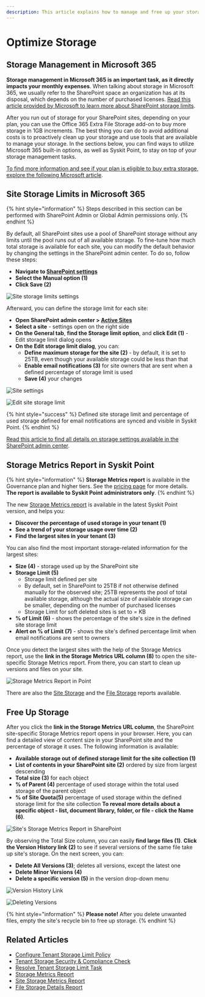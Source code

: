 ```yaml
---
description: This article explains how to manage and free up your storage on SharePoint sites.
---
```


# Optimize Storage

## Storage Management in Microsoft 365

**Storage management in Microsoft 365 is an important task, as it directly impacts your monthly expenses**. 
When talking about storage in Microsoft 365, we usually refer to the SharePoint space an organization has at its disposal, which depends on the number of purchased licenses.
[Read this article provided by Microsoft to learn more about SharePoint storage limits](https://learn.microsoft.com/en-us/office365/servicedescriptions/sharepoint-online-service-description/sharepoint-online-limits).

After you run out of storage for your SharePoint sites, depending on your plan, you can use the Office 365 Extra File Storage add-on to buy more storage in 1GB increments.
The best thing you can do to avoid additional costs is to proactively clean up your storage and use tools that are available to manage your storage.
In the sections below, you can find ways to utilize Microsoft 365 built-in options, as well as Syskit Point, to stay on top of your storage management tasks.

[To find more information and see if your plan is eligible to buy extra storage, explore the following Microsoft article](https://learn.microsoft.com/en-us/microsoft-365/commerce/add-storage-space?view=o365-worldwide).

## Site Storage Limits in Microsoft 365

{% hint style="information" %}
Steps described in this section can be performed with SharePoint Admin or Global Admin permissions only.
{% endhint %}

By default, all SharePoint sites use a pool of SharePoint storage without any limits until the pool runs out of all available storage. 
To fine-tune how much total storage is available for each site, you can modify the default behavior by changing the settings in the SharePoint admin center.
To do so, follow these steps: 
* **Navigate to [SharePoint settings](https://go.microsoft.com/fwlink/?linkid=2185220)**
* **Select the Manual option (1)**
* **Click Save (2)**

![Site storage limits settings](../.gitbook/assets/optimize-storage-site-storage-limits.png)

Afterward, you can define the storage limit for each site:
* **Open SharePoint admin center > [Active Sites](https://go.microsoft.com/fwlink/?linkid=2185220)**
* **Select a site** - settings open on the right side
* **On the General tab**, **find the Storage limit option**, and **click Edit (1)** - Edit storage limit dialog opens
* **On the Edit storage limit dialog**, you can:
    * **Define maximum storage for the site (2)** - by default, it is set to 25TB, even though your available storage could be less than that
    * **Enable email notifications (3)** for site owners that are sent when a defined percentage of storage limit is used
    * **Save (4)** your changes

![Site settings](../.gitbook/assets/optimize-storage-site-settings.png)

![Edit site storage limit](../.gitbook/assets/optimize-storage-edit-site-storage-limit.png)

{% hint style="success" %}
Defined site storage limit and percentage of used storage defined for email notifications are synced and visible in Syskit Point.
{% endhint %}

[Read this article to find all details on storage settings available in the SharePoint admin center](https://learn.microsoft.com/en-us/sharepoint/manage-site-collection-storage-limits). 

## Storage Metrics Report in Syskit Point

{% hint style="information" %}
**Storage Metrics report** is available in the Governance plan and higher tiers. See the [pricing page](https://www.syskit.com/products/point/pricing/) for more details.
**The report is available to Syskit Point administrators only**.
{% endhint %}

The new [Storage Metrics report](../reporting/cleanup-and-health-reports.md#storage-metrics) is available in the latest Syskit Point version, and helps you:
* **Discover the percentage of used storage in your tenant (1)**
* **See a trend of your storage usage over time (2)**
* **Find the largest sites in your tenant (3)**

You can also find the most important storage-related information for the largest sites:
* **Size (4)** - storage used up by the SharePoint site
* **Storage Limit (5)**
    * Storage limit defined per site
    * By default, set in SharePoint to 25TB if not otherwise defined manually for the observed site; 25TB represents the pool of total available storage, although the actual size of available storage can be smaller, depending on the number of purchased licenses
    * Storage Limit for soft deleted sites is set to = KB
* **% of Limit (6)** - shows the percentage of the site's size in the defined site storage limit
* **Alert on % of Limit (7)** - shows the site's defined percentage limit when email notifications are sent to owners

Once you detect the largest sites with the help of the Storage Metrics report, use the **link in the Storage Metrics URL column (8)** to open the site-specific Storage Metrics report. From there, you can start to clean up versions and files on your site.

![Storage Metrics Report in Point](../.gitbook/assets/optimize-storage-storage-metrics-report-point.png)

There are also the [Site Storage](../../point-collaborators/resolve-governance-tasks/tenant-storage-limit.md#site-storage) and the [File Storage](../../point-collaborators/resolve-governance-tasks/tenant-storage-limit.md#file-storage) reports available. 

## Free Up Storage

After you click the **link in the Storage Metrics URL column**, the SharePoint site-specific Storage Metrics report opens in your browser.
Here, you can find a detailed view of content size in your SharePoint site and the percentage of storage it uses.
The following information is available:
* **Available storage out of defined storage limit for the site collection (1)**
* **List of contents in your SharePoint site (2)** ordered by size from largest descending
* **Total size (3)** for each object
* **% of Parent (4)** percentage of used storage within the total used storage of the parent object
* **% of Site Quota(5)** percentage of used storage within the defined storage limit for the site collection
**To reveal more details about a specific object - list, document library, folder, or file - click the Name (6)**. 

![Site's Storage Metrics Report in SharePoint](../.gitbook/assets/optimize-storage-sharepoint-storage-metrics-site.png)

By observing the Total Size column, you can easily **find large files (1)**.
**Click the Version History link (2)** to see if several versions of the same file take up site's storage.
On the next screen, you can:
* **Delete All Versions (3)**; deletes all versions, except the latest one
* **Delete Minor Versions (4)**
* **Delete a specific version (5)** in the version drop-down menu

![Version History Link](../.gitbook/assets/optimize-storage-large-file.png)

![Deleting Versions](../.gitbook/assets/optimize-storage-delete-versions.png)

{% hint style="information" %}
**Please note!** After you delete unwanted files, empty the site's recycle bin to free up storage.
{% endhint %}

## Related Articles

* [Configure Tenant Storage Limit Policy](../governance-and-automation/automated-workflows/tenant-storage-admin.md)
* [Tenant Storage Security & Compliance Check](../../governance-and-automation/security-compliance-checks/tenant-storage.md)
* [Resolve Tenant Storage Limit Task](../../point-collaborators/resolve-governance-tasks/tenant-storage-limit.md)
* [Storage Metrics Report](../reporting/cleanup-and-health-reports.md#storage-metrics)
* [Site Storage Metrics Report](../reporting/cleanup-and-health-reports.md#site-storage-metrics)
* [File Storage Details Report](../reporting/cleanup-and-health-reports.md#file-storage-details)